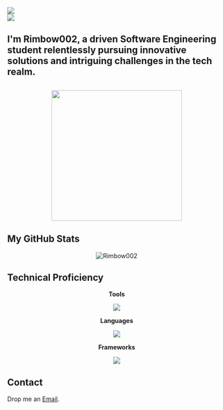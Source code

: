 <img src="https://user-images.githubusercontent.com/73097560/115834477-dbab4500-a447-11eb-908a-139a6edaec5c.gif">
<br/>
<img src="https://readme-typing-svg.herokuapp.com?font=Time+New+Roman&color=blue&size=50&width=900&height=50&lines=Rimbow002">

<h2>I'm Rimbow002, a driven Software Engineering student relentlessly pursuing innovative solutions and intriguing challenges in the tech realm.<h2>

<p align="center"><img src="https://cdn.dribbble.com/users/1277312/screenshots/14733298/media/39b1045e593737587dd60e42c8422d1f.gif" width="300"/></p>

<h2>My GitHub Stats</h2>
<p align="center"><img src="https://github-readme-stats.vercel.app/api/top-langs?username=Rimbow002&show_icons=true&theme=dark&locale=en&layout=compact" alt="Rimbow002"/></p>

<h2>Technical Proficiency</h2>
<p align="center">
  <b>Tools</b>
</p>
<p align="center">
  <a href="https://skillicons.dev">
    <img src="https://skillicons.dev/icons?i=azure,git,github,idea,mysql,netlify,postman,visualstudio&perline=4" />
  </a>
</p>


<p align="center">
  <b>Languages</b>
</p>
<p align="center">
  <a href="https://skillicons.dev">
    <img src="https://skillicons.dev/icons?i=cs,cpp,css,gherkin,html,java,js,py&perline=4" />
  </a>
</p>

<p align="center">
  <b>Frameworks</b>
</p>
<p align="center">
  <a href="https://skillicons.dev">
    <img src="https://skillicons.dev/icons?i=firebase,dotnet,spring,tailwind&perline=4" />
  </a>
</p>

<h2>Contact</h2>
<p>Drop me an <a href="mailto:enzotrujilloacosta@gmail.com">Email</a>.</p>
